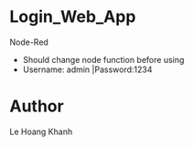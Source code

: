 # Login_Web_App
Node-Red

- Should change node function before using
- Username: admin |Password:1234

# Author 
Le Hoang Khanh
